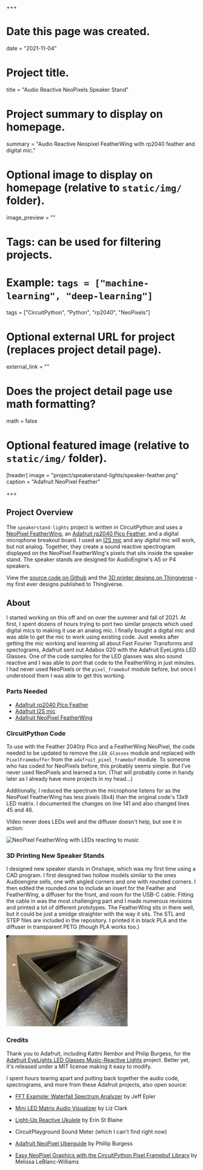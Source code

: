 +++
# Date this page was created.
date = "2021-11-04"

# Project title.
title = "Audio Reactive NeoPixels Speaker Stand"

# Project summary to display on homepage.
summary = "Audio Reactive Neopixel FeatherWing with rp2040 feather and digital mic."

# Optional image to display on homepage (relative to `static/img/` folder).
image_preview = ""

# Tags: can be used for filtering projects.
# Example: `tags = ["machine-learning", "deep-learning"]`
tags = ["CircuitPython", "Python", "rp2040", "NeoPixels"]

# Optional external URL for project (replaces project detail page).
external_link = ""

# Does the project detail page use math formatting?
math = false

# Optional featured image (relative to `static/img/` folder).
[header]
image = "project/speakerstand-lights/speaker-feather.png"
caption = "Adafruit NeoPixel Feather"

+++

##  Project Overview

The `speakerstand-lights` project is written in CircuitPython and     uses a [NeoPixel FeatherWing](https://www.adafruit.com/product/3124), an [Adafruit rp2040 Pico Feather](https://learn.adafruit.com/adafruit-feather-rp2040-pico), and a digital microphone breakout board. I used an [I2S mic](https://learn.adafruit.com/adafruit-i2s-mems-microphone-breakout) and any *digital* mic will work, but not analog. Together, they create a sound reactive spectrogram displayed on the NeoPixel FeatherWing's pixels that sits inside the speaker stand.  The speaker stands are designed for AudioEngine's A5 or P4 speakers.

View the [source code on Github](https://github.com/prcutler/speakerstand-lights) and the [3D printer designs on Thingiverse](https://www.thingiverse.com/thing:5152973) - my first ever designs published to Thingiverse. 

## About

I started working on this off and on over the summer and fall of 2021.  At first, I spent dozens of hours trying to port two similar projects which used digital mics to making it use an analog mic.  I finally bought a digital mic and was able to get the mic to work using existing code.  Just weeks after getting the mic working and learning all about Fast Fourier Transforms and spectograms, Adafruit sent out Adabox 020 with the Adafruit EyeLights LED Glasses.  One of the code samples for the LED glasses was also sound reactive and I was able to port that code to the FeatherWing in just minutes. I had never used NeoPixels or the `pixel_framebuf` module before, but once I understood them I was able to get this working. 

### Parts Needed

* [Adafruit rp2040 Pico Feather](https://www.adafruit.com/product/4884)
* [Adafruit I2S mic](https://learn.adafruit.com/adafruit-i2s-mems-microphone-breakout)
* [Adafruit NeoPixel FeatherWing](https://www.adafruit.com/product/3124)

### CircuitPython Code

To use with the Feather 2040rp Pico and a FeatherWing NeoPixel, the code needed to be updated to remove the `LED_Glasses` module and replaced with `PixelFramebuffer` from the `adafruit_pixel_framebuf` module.  To someone who has coded for NeoPixels before, this probably seems simple.  But I've never used NeoPixels and learned a ton.  (That will probably come in handy later as I already have more projects in my head...)

Additionally, I reduced the spectrum the microphone listens for as the NeoPixel FeatherWing has less pixels (8x4) than the original code's 13x9 LED matrix.  I documented the changes on line 141 and also changed lines 45 and 46.

VIdeo never does LEDs well and the diffuser doesn't help, but see it in action:

![NeoPixel FeatherWing with LEDs reacting to music](speakerstand-featherwing.gif)

### 3D Printing New Speaker Stands

I designed new speaker stands in Onshape, which was my first time using a CAD program.  I first designed two hollow models similar to the ones Audioengine sells, one with angled corners and one with rounded corners.  I then edited the rounded one to include an insert for the Feather and FeatherWing, a diffuser for the front, and room for the USB-C cable.  Fitting the cable in was the most challenging part and I made numerous revisions and printed a lot of different prototypes.  The FeatherWing sits in there well, but it could be just a smidge straighter with the way it sits.  The STL and STEP files are included in the repository.  I printed it in black PLA and the diffuser in transparent PETG (though PLA works too.)

![Speaker Stand for AudioEngine P4 speakers](speakerstand.png)

### Credits

Thank you to Adafruit, including Kattni Rembor and Philip Burgess, for the [Adafruit EyeLights LED Glasses Music-Reactive Lights](https://learn.adafruit.com/adafruit-eyelights-led-glasses-and-driver/music-reactive-lights) project.  Better yet, it's released under a MIT license making it easy to modify.

I spent hours tearing apart and putting back together the audio code, spectrograms, and more from these Adafruit projects, also open source:

* [FFT Example: Waterfall Spectrum Analyzer](https://learn.adafruit.com/ulab-crunch-numbers-fast-with-circuitpython/overview ) by Jeff Epler

* [Mini LED Matrix Audio Visualizer](https://learn.adafruit.com/mini-led-matrix-audio-visualizer/code-the-mini-led-matrix-audio-visualizer) by Liz Clark

* [Light-Up Reactive Ukulele](https://learn.adafruit.com/light-up-reactive-ukulele) by Erin St Blaine

* CircuitPlayground Sound Meter (which I can't find right now)

* [Adafruit NeoPixel Uberguide](https://learn.adafruit.com/adafruit-neopixel-uberguide) by Phillip Burgess

* [Easy NeoPixel Graphics with the CircuitPython Pixel Framebuf Library](https://learn.adafruit.com/easy-neopixel-graphics-with-the-circuitpython-pixel-framebuf-library) by Melissa LeBlanc-Williams